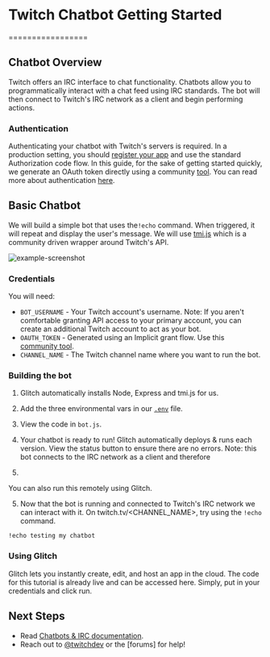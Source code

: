# Twitch Chatbot Getting Started 
=================

## Chatbot Overview

Twitch offers an IRC interface to chat functionality. Chatbots allow you to programmatically interact with a chat feed using IRC standards. The bot will then connect to Twitch's IRC network as a client and begin performing actions. 

### Authentication

Authenticating your chatbot with Twitch's servers is required. In a production setting, you should [register your app](https://dev.twitch.tv/docs/authentication/#registration) and use the standard Authorization code flow. In this guide, for the sake of getting started quickly, we generate an OAuth token directly using a community [tool](https://twitchapps.com/tmi/). You can read more about authentication [here](https://dev.twitch.tv/docs/authentication/). 


## Basic Chatbot

We will build a simple bot that uses the`!echo` command. When triggered, it will repeat and display the user's message. We will use [tmi.js](https://docs.tmijs.org/) which is a community driven wrapper around Twitch's API.  

![example-screenshot](https://cdn.glitch.com/1e2f7667-2601-49f0-af69-ba4f114185fe%2Fchatbot-example.png?1544046380305)

### Credentials

You will need:

* `BOT_USERNAME` - Your Twitch account's username. Note: If you aren't comfortable granting API access to your primary account, you can create an additional Twitch account to act as your bot.
* `OAUTH_TOKEN` - Generated using an Implicit grant flow. Use this [community tool](https://twitchapps.com/tmi/).
* `CHANNEL_NAME` - The Twitch channel name where you want to run the bot.  

### Building the bot


1. Glitch automatically installs Node, Express and tmi.js for us.

2. Add the three environmental vars in our [`.env`](https://glitch.com/edit/#!/twitch-chatbot?path=.env:1:0) file.

3. View the code in `bot.js`. 

4. Your chatbot is ready to run! Glitch automatically deploys & runs each version. View the status button to ensure there are no errors. Note: this bot connects to the IRC network as a client and therefore 

5. 



You can also run this remotely using Glitch.

5. Now that the bot is running and connected to Twitch's IRC network we can interact with it. On twitch.tv/<CHANNEL_NAME>, try using the `!echo` command. 

`!echo testing my chatbot` 


### Using Glitch
 
Glitch lets you instantly create, edit, and host an app in the cloud. The code for this tutorial is already live and can be accessed here. Simply, put in your credentials and click run.

## Next Steps

* Read [Chatbots & IRC documentation](https://dev.twitch.tv/docs/irc/guide/).
* Reach out to [@twitchdev]() or the [forums] for help!


